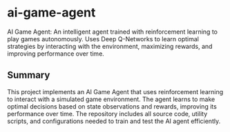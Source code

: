 # ai-game-agent
AI Game Agent: An intelligent agent trained with reinforcement learning to play games autonomously. Uses Deep Q-Networks to learn optimal strategies by interacting with the environment, maximizing rewards, and improving performance over time.
## Summary

This project implements an AI Game Agent that uses reinforcement learning to interact with a simulated game environment. The agent learns to make optimal decisions based on state observations and rewards, improving its performance over time. The repository includes all source code, utility scripts, and configurations needed to train and test the AI agent efficiently.
